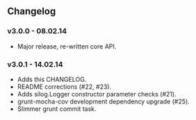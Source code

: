 ## Changelog

### v3.0.0 - 08.02.14
* Major release, re-written core API.

### v3.0.1 - 14.02.14
* Adds this CHANGELOG.
* README corrections (#22, #23).
* Adds silog.Logger constructor parameter checks (#21).
* grunt-mocha-cov development dependency upgrade (#25).
* Slimmer grunt commit task.


